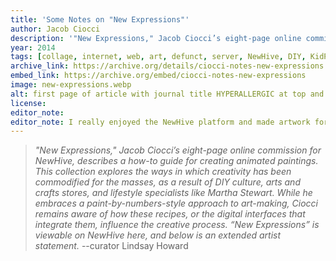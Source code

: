 ```yaml
---
title: 'Some Notes on "New Expressions"'
author: Jacob Ciocci
description: '"New Expressions," Jacob Ciocci’s eight-page online commission for NewHive, describes a how-to guide for creating animated paintings.'
year: 2014
tags: [collage, internet, web, art, defunct, server, NewHive, DIY, KidPix, manifesto]
archive_link: https://archive.org/details/ciocci-notes-new-expressions
embed_link: https://archive.org/embed/ciocci-notes-new-expressions
image: new-expressions.webp
alt: first page of article with journal title HYPERALLERGIC at top and article title Some Notes on New Expressions and a digital collage with square sad face and other mixed digital collage
license: 
editor_note: 
editor_note: I really enjoyed the NewHive platform and made artwork for it, including an online exhibit of computer startup sounds, as a virtual exhibit. I was sad when the platform died. Although I had lived through this previously with Geocities, I think because I was older and making artwork to share, I was bummed this time to lose my work and the community and the tool. I learned an early lesson about the brittleness of online infrastructure and platforms.
---
```


> *"New Expressions," Jacob Ciocci’s eight-page online commission for NewHive, describes a how-to guide for creating animated paintings. This collection explores the ways in which creativity has been commodified for the masses, as a result of DIY culture, arts and crafts stores, and lifestyle specialists like Martha Stewart. While he embraces a paint-by-numbers-style approach to art-making, Ciocci remains aware of how these recipes, or the digital interfaces that integrate them, influence the creative process. “New Expressions” is viewable on NewHive here, and below is an extended artist statement.* --curator Lindsay Howard
